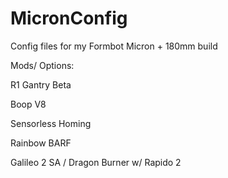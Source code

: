 # MicronConfig
Config files for my Formbot Micron + 180mm build

Mods/ Options:

R1 Gantry Beta

Boop V8

Sensorless Homing

Rainbow BARF 

Galileo 2 SA / Dragon Burner w/ Rapido 2
